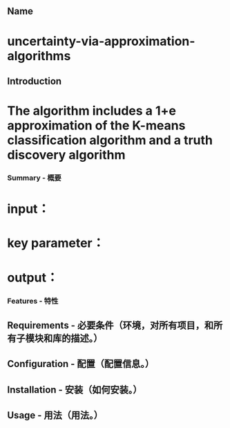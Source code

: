 
## Name
# uncertainty-via-approximation-algorithms

## Introduction
# The algorithm includes a 1+e approximation of the K-means classification algorithm and a truth discovery algorithm

### Summary - 概要
# input：
# key parameter：
# output：

### Features - 特性

## Requirements - 必要条件（环境，对所有项目，和所有子模块和库的描述。）

## Configuration - 配置（配置信息。）

## Installation - 安装（如何安装。）

## Usage - 用法（用法。）
